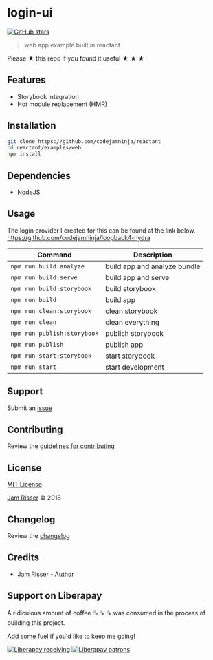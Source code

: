 # login-ui

[![GitHub stars](https://img.shields.io/github/stars/codejamninja/reactant.svg?style=social&label=Stars)](https://github.com/codejamninja/reactant)

> web app example built in reactant

Please ★ this repo if you found it useful ★ ★ ★


## Features

* Storybook integration
* Hot module replacement (HMR)


## Installation

```sh
git clone https://github.com/codejamninja/reactant
cd reactant/examples/web
npm install
```


## Dependencies

* [NodeJS](https://nodejs.org)


## Usage

The login provider I created for this can be found at the link below.
https://github.com/codejamninja/loopback4-hydra

| Command                           | Description                      |
| --------------------------------- | -------------------------------- |
| `npm run build:analyze`           | build app and analyze bundle     |
| `npm run build:serve`             | build app and serve              |
| `npm run build:storybook`         | build storybook                  |
| `npm run build`                   | build app                        |
| `npm run clean:storybook`         | clean storybook                  |
| `npm run clean`                   | clean everything                 |
| `npm run publish:storybook`       | publish storybook                |
| `npm run publish`                 | publish app                      |
| `npm run start:storybook`         | start storybook                  |
| `npm run start`                   | start development                |


## Support

Submit an [issue](https://github.com/codejamninja/reactant/issues/new)


## Contributing

Review the [guidelines for contributing](https://github.com/codejamninja/reactant/blob/master/CONTRIBUTING.md)


## License

[MIT License](https://github.com/codejamninja/reactant/blob/master/examples/web/LICENSE)

[Jam Risser](https://codejam.ninja) © 2018


## Changelog

Review the [changelog](https://github.com/codejamninja/reactant/blob/master/examples/web/CHANGELOG.md)


## Credits

* [Jam Risser](https://codejam.ninja) - Author


## Support on Liberapay

A ridiculous amount of coffee ☕ ☕ ☕ was consumed in the process of building this project.

[Add some fuel](https://liberapay.com/codejamninja/donate) if you'd like to keep me going!

[![Liberapay receiving](https://img.shields.io/liberapay/receives/codejamninja.svg?style=flat-square)](https://liberapay.com/codejamninja/donate)
[![Liberapay patrons](https://img.shields.io/liberapay/patrons/codejamninja.svg?style=flat-square)](https://liberapay.com/codejamninja/donate)
